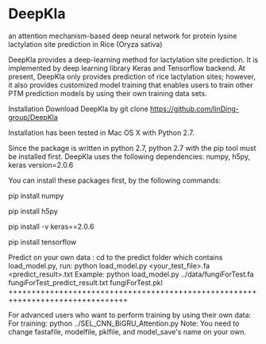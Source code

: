 # DeepKla
an attention mechanism-based deep neural network for protein lysine lactylation site prediction in Rice (Oryza sativa)

DeepKla provides a deep-learning method for lactylation site prediction. It is implemented by deep learning library Keras and Tensorflow backend. At present, DeepKla only provides prediction of rice lactylation sites; however, it also provides customized model training that enables users to train other PTM prediction models by using their own training data sets.

Installation
Download DeepKla by
git clone https://github.com/linDing-group/DeepKla

Installation has been tested in Mac OS X with Python 2.7.

Since the package is written in python 2.7, python 2.7 with the pip tool must be installed first. DeepKla uses the following dependencies: numpy, h5py, keras version=2.0.6 

You can install these packages first, by the following commands:

pip install numpy

pip install h5py

pip install -v keras==2.0.6

pip install tensorflow


Predict on your own data :
cd to the predict folder which contains load_model.py, run:
python load_model.py <your_test_file>.fa <predict_result>.txt <pklFile>
Example:
python load_model.py ../data/fungiForTest.fa fungiForTest_predict_result.txt fungiForTest.pkl ++++++++++++++++++++++++++++++++++++++++++++++++++++++++++++++++++++++++++++++++

For advanced users who want to perform training by using their own data:
For training:
python ../SEL_CNN_BiGRU_Attention.py
Note: You need to change fastafile, modelfile, pklfile, and model_save's name on your own.
